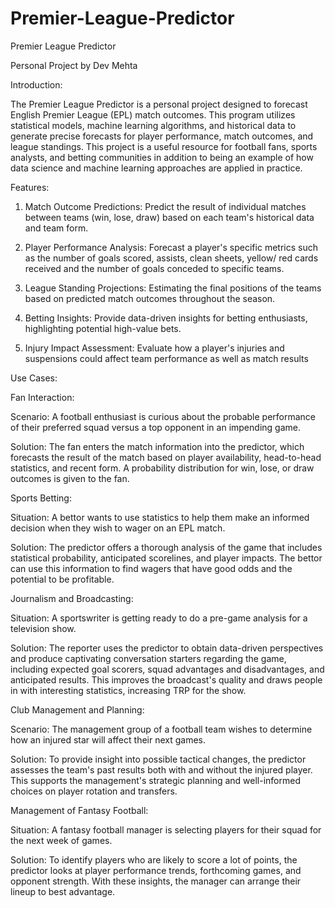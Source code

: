 # Premier-League-Predictor

Premier League 
Predictor


Personal Project by Dev Mehta


Introduction:

The Premier League Predictor is a personal project designed to forecast English Premier League (EPL) match outcomes. This program utilizes statistical models, machine learning algorithms, and historical data to generate precise forecasts for player performance, match outcomes, and league standings. This project is a useful resource for football fans, sports analysts, and betting communities in addition to being an example of how data science and machine learning approaches are applied in practice.


Features:

1. Match Outcome Predictions:
Predict the result of individual matches between teams (win, lose, draw) based on each team's historical data and team form.

2. Player Performance Analysis:
Forecast a player's specific metrics such as the number of goals scored, assists, clean sheets, yellow/ red cards received and the number of goals conceded to specific teams. 

3. League Standing Projections:
Estimating the final positions of the teams based on predicted match outcomes throughout the season. 

4. Betting Insights:
Provide data-driven insights for betting enthusiasts, highlighting potential high-value bets. 

5. Injury Impact Assessment:
Evaluate how a player's injuries and suspensions could affect team performance as well as match results
	



Use Cases:

Fan Interaction:

Scenario: A football enthusiast is curious about the probable performance of their preferred squad versus a top opponent in an impending game.

Solution: The fan enters the match information into the predictor, which forecasts the result of the match based on player availability, head-to-head statistics, and recent form. A probability distribution for win, lose, or draw outcomes is given to the fan.

Sports Betting:

Situation: A bettor wants to use statistics to help them make an informed decision when they wish to wager on an EPL match.

Solution: The predictor offers a thorough analysis of the game that includes statistical probability, anticipated scorelines, and player impacts. The bettor can use this information to find wagers that have good odds and the potential to be profitable.

Journalism and Broadcasting:

Situation: A sportswriter is getting ready to do a pre-game analysis for a television show.

Solution: The reporter uses the predictor to obtain data-driven perspectives and produce captivating conversation starters regarding the game, including expected goal scorers, squad advantages and disadvantages, and anticipated results. This improves the broadcast's quality and draws people in with interesting statistics, increasing TRP for the show.



Club Management and Planning:

Scenario: The management group of a football team wishes to determine how an injured star will affect their next games.

Solution: To provide insight into possible tactical changes, the predictor assesses the team's past results both with and without the injured player. This supports the management's strategic planning and well-informed choices on player rotation and transfers.

Management of Fantasy Football:

Situation: A fantasy football manager is selecting players for their squad for the next week of games.

Solution: To identify players who are likely to score a lot of points, the predictor looks at player performance trends, forthcoming games, and opponent strength. With these insights, the manager can arrange their lineup to best advantage.





